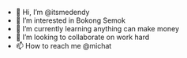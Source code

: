 - 👋 Hi, I’m @itsmedendy
- 👀 I’m interested in Bokong Semok
- 🌱 I’m currently learning anything can make money
- 💞️ I’m looking to collaborate on work hard 
- 📫 How to reach me @michat

<!---
itsmedendy/itsmedendy is a ✨ special ✨ repository because its `README.md` (this file) appears on your GitHub profile.
You can click the Preview link to take a look at your changes.
--->

